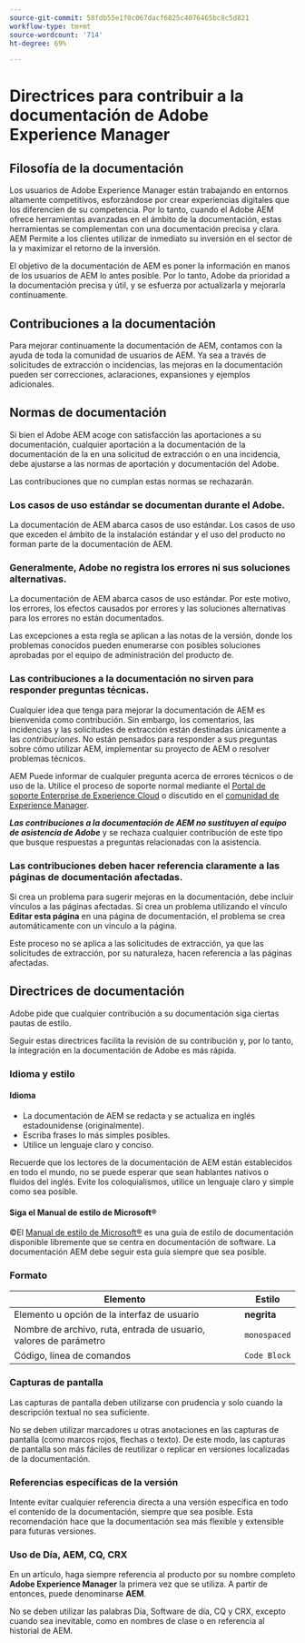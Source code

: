 ```yaml
---
source-git-commit: 58fdb55e1f0c067dacf6825c4076465bc8c5d821
workflow-type: tm+mt
source-wordcount: '714'
ht-degree: 69%

---
```

# Directrices para contribuir a la documentación de Adobe Experience Manager

## Filosofía de la documentación

Los usuarios de Adobe Experience Manager están trabajando en entornos altamente competitivos, esforzándose por crear experiencias digitales que los diferencien de su competencia. Por lo tanto, cuando el Adobe AEM ofrece herramientas avanzadas en el ámbito de la documentación, estas herramientas se complementan con una documentación precisa y clara. AEM Permite a los clientes utilizar de inmediato su inversión en el sector de la y maximizar el retorno de la inversión.

El objetivo de la documentación de AEM es poner la información en manos de los usuarios de AEM lo antes posible. Por lo tanto, Adobe da prioridad a la documentación precisa y útil, y se esfuerza por actualizarla y mejorarla continuamente.

## Contribuciones a la documentación

Para mejorar continuamente la documentación de AEM, contamos con la ayuda de toda la comunidad de usuarios de AEM. Ya sea a través de solicitudes de extracción o incidencias, las mejoras en la documentación pueden ser correcciones, aclaraciones, expansiones y ejemplos adicionales.

## Normas de documentación

Si bien el Adobe AEM acoge con satisfacción las aportaciones a su documentación, cualquier aportación a la documentación de la documentación de la en una solicitud de extracción o en una incidencia, debe ajustarse a las normas de aportación y documentación del Adobe.

Las contribuciones que no cumplan estas normas se rechazarán.

### Los casos de uso estándar se documentan durante el Adobe.

La documentación de AEM abarca casos de uso estándar. Los casos de uso que exceden el ámbito de la instalación estándar y el uso del producto no forman parte de la documentación de AEM.

### Generalmente, Adobe no registra los errores ni sus soluciones alternativas.

La documentación de AEM abarca casos de uso estándar. Por este motivo, los errores, los efectos causados por errores y las soluciones alternativas para los errores no están documentados.

Las excepciones a esta regla se aplican a las notas de la versión, donde los problemas conocidos pueden enumerarse con posibles soluciones aprobadas por el equipo de administración del producto de.

### Las contribuciones a la documentación no sirven para responder preguntas técnicas.

Cualquier idea que tenga para mejorar la documentación de AEM es bienvenida como contribución. Sin embargo, los comentarios, las incidencias y las solicitudes de extracción están destinadas únicamente a las *contribuciones*. No están pensados para responder a sus preguntas sobre cómo utilizar AEM, implementar su proyecto de AEM o resolver problemas técnicos.

AEM Puede informar de cualquier pregunta acerca de errores técnicos o de uso de la. Utilice el proceso de soporte normal mediante el [Portal de soporte Enterprise de Experience Cloud](https://experienceleague.adobe.com/es?support-solution=General#support) o discutido en el [comunidad de Experience Manager](https://experienceleaguecommunities.adobe.com/t5/adobe-experience-manager/ct-p/adobe-experience-manager-community?profile.language=es).

***Las contribuciones a la documentación de AEM no sustituyen al equipo de asistencia de Adobe*** y se rechaza cualquier contribución de este tipo que busque respuestas a preguntas relacionadas con la asistencia.

### Las contribuciones deben hacer referencia claramente a las páginas de documentación afectadas.

Si crea un problema para sugerir mejoras en la documentación, debe incluir vínculos a las páginas afectadas. Si crea un problema utilizando el vínculo **Editar esta página** en una página de documentación, el problema se crea automáticamente con un vínculo a la página.

Este proceso no se aplica a las solicitudes de extracción, ya que las solicitudes de extracción, por su naturaleza, hacen referencia a las páginas afectadas.

## Directrices de documentación

Adobe pide que cualquier contribución a su documentación siga ciertas pautas de estilo.

Seguir estas directrices facilita la revisión de su contribución y, por lo tanto, la integración en la documentación de Adobe es más rápida.

### Idioma y estilo

#### Idioma

* La documentación de AEM se redacta y se actualiza en inglés estadounidense (originalmente).
* Escriba frases lo más simples posibles.
* Utilice un lenguaje claro y conciso.

Recuerde que los lectores de la documentación de AEM están establecidos en todo el mundo, no se puede esperar que sean hablantes nativos o fluidos del inglés. Evite los coloquialismos, utilice un lenguaje claro y simple como sea posible.

#### Siga el Manual de estilo de Microsoft®

©El [Manual de estilo de Microsoft®](https://learn.microsoft.com/es_es/style-guide/welcome/) es una guía de estilo de documentación disponible libremente que se centra en documentación de software. La documentación AEM debe seguir esta guía siempre que sea posible.

### Formato

| Elemento | Estilo |
|---|---|
| Elemento u opción de la interfaz de usuario | **negrita** |
| Nombre de archivo, ruta, entrada de usuario, valores de parámetro | `monospaced` |
| Código, línea de comandos | ```Code Block``` |

### Capturas de pantalla

Las capturas de pantalla deben utilizarse con prudencia y solo cuando la descripción textual no sea suficiente.

No se deben utilizar marcadores u otras anotaciones en las capturas de pantalla (como marcos rojos, flechas o texto). De este modo, las capturas de pantalla son más fáciles de reutilizar o replicar en versiones localizadas de la documentación.

### Referencias específicas de la versión

Intente evitar cualquier referencia directa a una versión específica en todo el contenido de la documentación, siempre que sea posible. Esta recomendación hace que la documentación sea más flexible y extensible para futuras versiones.

### Uso de Día, AEM, CQ, CRX

En un artículo, haga siempre referencia al producto por su nombre completo **Adobe Experience Manager** la primera vez que se utiliza. A partir de entonces, puede denominarse **AEM**.

No se deben utilizar las palabras Día, Software de día, CQ y CRX, excepto cuando sea inevitable, como en nombres de clase o en referencia al historial de AEM.

